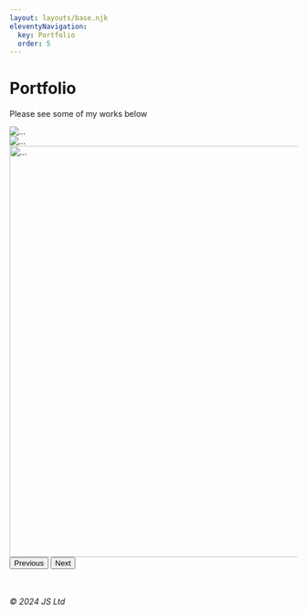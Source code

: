 ```yaml
---
layout: layouts/base.njk
eleventyNavigation:
  key: Portfolio
  order: 5
---
```

# Portfolio

<p>Please see some of my works below<p>

<div id="carouselExample" class="carousel slide">
    <div class="carousel-inner">
      <div class="carousel-item active">
        <img src="https://live.staticflickr.com/65535/53542090666_24a212e652_b.jpg" class="d-block w-100" alt="...">
      </div>
      <div class="carousel-item">
        <img src="https://live.staticflickr.com/65535/53542414734_99a2e8b1c5_b.jpg" class="d-block w-100" alt="...">
      </div>
      <div class="carousel-item">
        <img src="https://live.staticflickr.com/65535/53541212647_6c3c03fc48_b.jpg" class="d-block w-100" alt="..." width="720">
      </div>
    </div>
    <button class="carousel-control-prev" type="button" data-bs-target="#carouselExample" data-bs-slide="prev">
      <span class="carousel-control-prev-icon" aria-hidden="true"></span>
      <span class="visually-hidden">Previous</span>
    </button>
    <button class="carousel-control-next" type="button" data-bs-target="#carouselExample" data-bs-slide="next">
      <span class="carousel-control-next-icon" aria-hidden="true"></span>
      <span class="visually-hidden">Next</span>
    </button>
  </div><br><br>

  <footer>
    <p><em>&copy; 2024 JS Ltd</em></p>
  </footer>